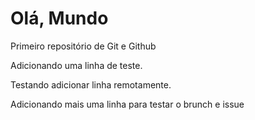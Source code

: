 # Olá, Mundo
 Primeiro repositório de Git e Github

Adicionando uma linha de teste.

Testando adicionar linha remotamente.

Adicionando mais uma linha para testar o brunch e issue